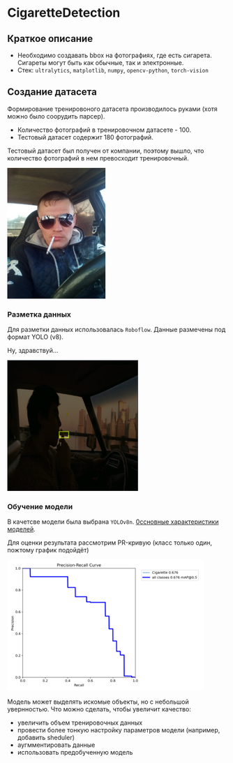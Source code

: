 # CigaretteDetection

## Краткое описание

- Необходимо создавать bbox на фотографиях, где есть сигарета. Сигареты могут быть как обычные, так и электронные.
- Стек: `ultralytics`, `matplotlib`, `numpy`, `opencv-python`, `torch-vision`

## Создание датасета

Формирование тренировоного датасета производилось руками (хотя можно было соорудить парсер).

- Количество фотографий в тренировочном датасете - 100.
- Тестовый датасет содержит 180 фотографий.

Тестовый датасет был получен от компании, поэтому вышло, что количество фотографий в нем превосходит тренировочный.

<img src="readme_imgs\sample_raw_data.jpg" swidth="200" height="300">

### Разметка данных

Для разметки данных использовалась `Roboflow`. Данные размечены под формат YOLO (v8).

Ну, здравствуй...

<img src="readme_imgs\sample_ready_data.png" swidth="200" height="300">


### Обучение модели

В качетсве модели была выбрана `YOLOv8n`. [0ссновные характеристики моделей](https://docs.ultralytics.com/models/yolov8/#supported-modes).

Для оценки результата рассмотрим PR-кривую (класс только один, пожтому график подойдёт)

<img src="readme_imgs\PR_curve.png" swidth="200" height="300">

Модель может выделять искомые объекты, но с небольшой увернностью. Что можно сделать, чтобы увеличит качество:

- увеличить объем тренировочных данных
- провести более тонкую настройку параметров модели (например, добавить sheduler)
- аугмментировать данные
- использовать предобученную модель